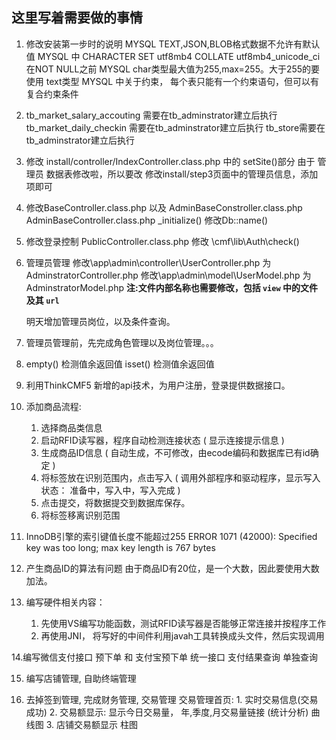 ## 这里写着需要做的事情

1. 修改安装第一步时的说明
	MYSQL TEXT,JSON,BLOB格式数据不允许有默认值
	MYSQL 中 CHARACTER SET utf8mb4 COLLATE utf8mb4_unicode_ci 在NOT NULL之前
	MYSQL char类型最大值为255,max=255。大于255的要使用 text类型
	MYSQL 中关于约束， 每个表只能有一个约束语句，但可以有复合约束条件

2. tb_market_salary_accouting 需要在tb_adminstrator建立后执行
	tb_market_daily_checkin 需要在tb_adminstrator建立后执行
	tb_store需要在tb_adminstrator建立后执行

3. 修改 install/controller/IndexController.class.php 中的 setSite()部分
	由于 管理员 数据表修改啦，所以要改
	修改install/step3页面中的管理员信息，添加项即可

4. 修改BaseController.class.php 以及 AdminBaseConstroller.class.php
	AdminBaseController.class.php  _initialize() 修改Db::name()

5. 修改登录控制
	PublicController.class.php
	修改 \cmf\lib\Auth\check()

6. 管理员管理
	修改\app\admin\controller\UserController.php 为 AdminstratorController.php
	修改\app\admin\model\UserModel.php 为 AdminstratorModel.php
	**注:文件内部名称也需要修改，包括 `view` 中的文件 及其 `url`**

	明天增加管理员岗位，以及条件查询。
	
7. 管理员管理前，先完成角色管理以及岗位管理。。。

8. empty() 检测值余返回值
	isset() 检测值余返回值
	
9. 利用ThinkCMF5 新增的api技术，为用户注册，登录提供数据接口。

10. 添加商品流程:
	1. 选择商品类信息
	2. 启动RFID读写器，程序自动检测连接状态 ( 显示连接提示信息 )
	3. 生成商品ID信息 ( 自动生成，不可修改，由ecode编码和数据库已有id确定 )
	4. 将标签放在识别范围内，点击写入 ( 调用外部程序和驱动程序，显示写入状态： 准备中，写入中，写入完成  )
	5. 点击提交，将数据提交到数据库保存。
	6. 将标签移离识别范围
	
11. InnoDB引擎的索引键值长度不能超过255
	ERROR 1071 (42000): Specified key was too long; max key length is 767 bytes
	
12. 产生商品ID的算法有问题
	由于商品ID有20位，是一个大数，因此要使用大数加法。
	
13. 编写硬件相关内容：
	1. 先使用VS编写功能函数，测试RFID读写器是否能够正常连接并按程序工作
	2. 再使用JNI， 将写好的中间件利用javah工具转换成头文件，然后实现调用
	
14.编写微信支付接口
	预下单 和 支付宝预下单 统一接口
	支付结果查询 单独查询
	
15. 编写店铺管理, 自助终端管理

16. 去掉签到管理, 完成财务管理, 交易管理
	交易管理首页:
		1. 实时交易信息(交易成功)
		2. 交易额显示: 显示今日交易量， 年,季度,月交易量链接 (统计分析)  曲线图
		3. 店铺交易额显示 柱图
	
